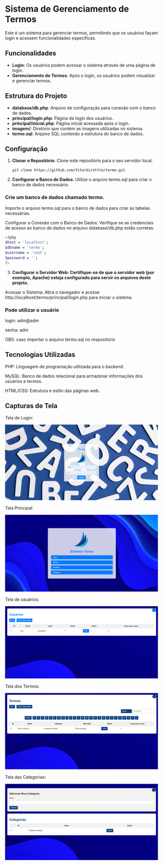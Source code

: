 # Sistema de Gerenciamento de Termos

Este é um sistema para gerenciar termos, permitindo que os usuários façam login e acessem funcionalidades específicas.

## Funcionalidades

- **Login**: Os usuários podem acessar o sistema através de uma página de login.
- **Gerenciamento de Termos**: Após o login, os usuários podem visualizar e gerenciar termos.

## Estrutura do Projeto

- **database/db.php**: Arquivo de configuração para conexão com o banco de dados.
- **principal/login.php**: Página de login dos usuários.
- **principal/inicial.php**: Página inicial acessada após o login.
- **imagem/**: Diretório que contém as imagens utilizadas no sistema.
- **termo.sql**: Arquivo SQL contendo a estrutura do banco de dados.

## Configuração

1. **Clonar o Repositório**: Clone este repositório para o seu servidor local.

   ```bash
   git clone https://github.com/VitorGirottto/termo.git
2. **Configurar o Banco de Dados**: Utilize o arquivo termo.sql para criar o banco de dados necessário.

### Crie um banco de dados chamado termo.

Importe o arquivo termo.sql para o banco de dados para criar as tabelas necessárias.

Configurar a Conexão com o Banco de Dados: Verifique se as credenciais de acesso ao banco de dados no arquivo database/db.php estão corretas.
 ```bash
<?php
$host = 'localhost';
$dbname = 'termo';
$username = 'root';
$password = '';
?>
```
3. **Configurar o Servidor Web: Certifique-se de que o servidor web (por exemplo, Apache) esteja configurado para servir os arquivos deste projeto.**

Acessar o Sistema: Abra o navegador e acesse http://localhost/termo/principal/login.php para iniciar o sistema.

### Pode utilizar o usuário 

login: adm@adm

senha: adm

OBS: caso importar o arquivo termo.sql no respositório

## Tecnologias Utilizadas

PHP: Linguagem de programação utilizada para o backend.

MySQL: Banco de dados relacional para armazenar informações dos usuários e termos.

HTML/CSS: Estrutura e estilo das páginas web.

## Capturas de Tela

Tela de Login:

<img src="capturas_de_tela/Login.png">

Tela Principal:

<img src="capturas_de_tela/Inicial.png">

Tela de usuários:

<img src="capturas_de_tela/Usuarios.png">

Tela dos Termos:

<img src="capturas_de_tela/Termos.png">

Tela das Categorias:

<img src="capturas_de_tela/Categorias.png">
